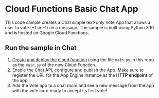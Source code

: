 # Cloud Functions Basic Chat App

This code sample creates a Chat simple text-only Vote App that
allows a user to vote (+1 or -1) on a message. The sample is built using
Python 3.10 and is hosted on Google Cloud Functions.


## Run the sample in Chat

1. [Create and deploy the cloud function](https://developers.google.com/chat/quickstart/gcf-app#create_and_deploy_a_cloud_function) using the file `main.py` in this repo as the `main.py` of the new Cloud Function.
1. [Enable the Chat API, configure and publish the App](https://developers.google.com/chat/how-tos/apps-publish).
    Make sure to register the URL for the App Engine instance as the
    **HTTP endpoint** of the app.
1. Add the Vote app to a chat room and see a new message from the app with
  the vote card ready to accept its first vote!
